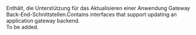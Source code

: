 <Namespace Name="Microsoft.Azure.Management.Network.Fluent.ApplicationGatewayBackend.Update">
  <Docs>
    <summary><span data-ttu-id="edd59-101">Enthält, die Unterstützung für das Aktualisieren einer Anwendung Gateway Back-End-Schnittstellen.</span><span class="sxs-lookup"><span data-stu-id="edd59-101">Contains interfaces that support updating an application gateway backend.</span></span></summary> 
    <remarks>To be added.</remarks>
  </Docs>
</Namespace>
